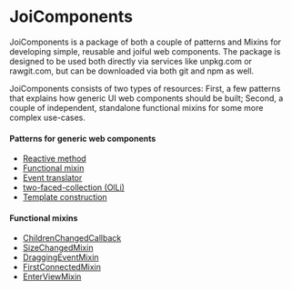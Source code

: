 # JoiComponents
JoiComponents is a package of both a couple of patterns and Mixins for developing simple, 
reusable and joiful web components. The package is designed to be used both directly via services 
like unpkg.com or rawgit.com, but can be downloaded via both git and npm as well.

JoiComponents consists of two types of resources: First, a few patterns
that explains how generic UI web components should be built; Second, a couple of independent, standalone 
functional mixins for some more complex use-cases.

#### Patterns for generic web components
* [Reactive method](tutorials/Pattern1_ReactiveMethod.md)
* [Functional mixin](tutorials/Pattern2_FunctionalMixin.md)
* [Event translator](tutorials/Pattern4_EventTranslator.md)
* [two-faced-collection (OlLi)](tutorials/Pattern3_TwoFacedCollection.md)
* [Template construction](tutorials/Pattern5_ConstructTemplate.md)

#### Functional mixins
* [ChildrenChangedCallback](tutorials/Mixin1_ChildrenChangedMixin.md)
* [SizeChangedMixin](tutorials/Mixin2_SizeChangedMixin.md)
* [DraggingEventMixin](tutorials/Mixin3_DraggingEventMixin.md)
* [FirstConnectedMixin](tutorials/Mixin4_FirstConnectedMixin.md)
* [EnterViewMixin](tutorials/Mixin5_EnterViewMixin.md)